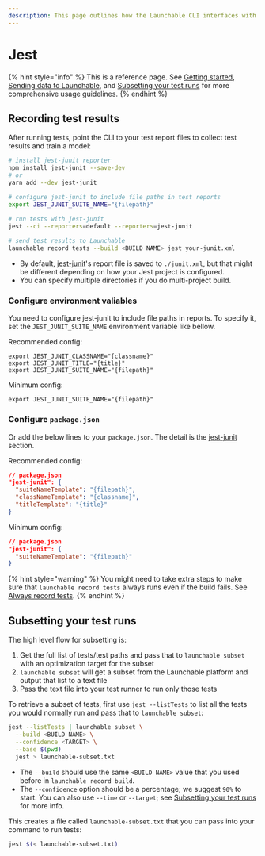 ```yaml
---
description: This page outlines how the Launchable CLI interfaces with Jest.
---
```


# Jest

{% hint style="info" %}
This is a reference page. See [Getting started](../../getting-started.md), [Sending data to Launchable](../../sending-data-to-launchable/), and [Subsetting your test runs](../../features/predictive-test-selection/) for more comprehensive usage guidelines.
{% endhint %}

## Recording test results

After running tests, point the CLI to your test report files to collect test results and train a model:

```bash
# install jest-junit reporter
npm install jest-junit --save-dev
# or
yarn add --dev jest-junit

# configure jest-junit to include file paths in test reports
export JEST_JUNIT_SUITE_NAME="{filepath}"

# run tests with jest-junit
jest --ci --reporters=default --reporters=jest-junit
 
# send test results to Launchable
launchable record tests --build <BUILD NAME> jest your-junit.xml
```

* By default, [jest-junit](https://www.npmjs.com/package/jest-junit)'s report file is saved to `./junit.xml`, but that might be different depending on how your Jest project is configured.
* You can specify multiple directories if you do multi-project build.

### Configure environment valiables

You need to configure jest-junit to include file paths in reports. To specify it, set the `JEST_JUNIT_SUITE_NAME` environment variable like bellow.

Recommended config:

```
export JEST_JUNIT_CLASSNAME="{classname}"
export JEST_JUNIT_TITLE="{title}"
export JEST_JUNIT_SUITE_NAME="{filepath}"
```

Minimum config:

```
export JEST_JUNIT_SUITE_NAME="{filepath}"
```

### Configure `package.json`

Or add the below lines to your `package.json`. The detail is the [jest-junit](https://www.npmjs.com/package/jest-junit) section.

Recommended config:

```json
// package.json
"jest-junit": {
  "suiteNameTemplate": "{filepath}",
  "classNameTemplate": "{classname}",
  "titleTemplate": "{title}"
}
```

Minimum config:

```json
// package.json
"jest-junit": {
  "suiteNameTemplate": "{filepath}"
}
```

{% hint style="warning" %}
You might need to take extra steps to make sure that `launchable record tests` always runs even if the build fails. See [Always record tests](../../sending-data-to-launchable/ensuring-record-tests-always-runs.md).
{% endhint %}

## Subsetting your test runs

The high level flow for subsetting is:

1. Get the full list of tests/test paths and pass that to `launchable subset` with an optimization target for the subset
2. `launchable subset` will get a subset from the Launchable platform and output that list to a text file
3. Pass the text file into your test runner to run only those tests

To retrieve a subset of tests, first use `jest --listTests` to list all the tests you would normally run and pass that to `launchable subset`:

```bash
jest --listTests | launchable subset \
  --build <BUILD NAME> \
  --confidence <TARGET> \
  --base $(pwd)
  jest > launchable-subset.txt
```

* The `--build` should use the same `<BUILD NAME>` value that you used before in `launchable record build`.
* The `--confidence` option should be a percentage; we suggest `90%` to start. You can also use `--time` or `--target`; see [Subsetting your test runs](../../features/predictive-test-selection/) for more info.

This creates a file called `launchable-subset.txt` that you can pass into your command to run tests:

```bash
jest $(< launchable-subset.txt)
```
